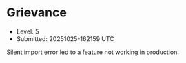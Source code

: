 # Grievance

- Level: 5
- Submitted: 20251025-162159 UTC

Silent import error led to a feature not working in production.
